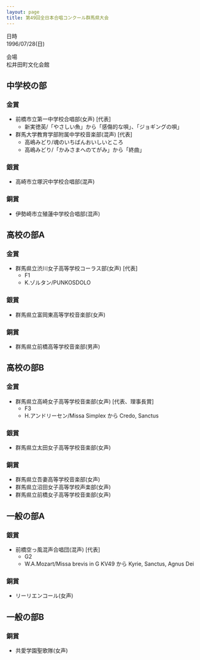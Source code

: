 ```yaml
---
layout: page
title: 第49回全日本合唱コンクール群馬県大会
---
```

 日時  
1996/07/28(日)

 会場  
松井田町文化会館

中学校の部
----------

### 金賞

-   前橋市立第一中学校合唱部(女声) \[代表\]
    -   新実徳英/「やさしい魚」から「感傷的な唄」、「ジョギングの唄」
-   群馬大学教育学部附属中学校音楽部(混声) \[代表\]
    -   高嶋みどり/魂のいちばんおいしいところ
    -   高嶋みどり/「かみさまへのてがみ」から「終曲」

### 銀賞

-   高崎市立塚沢中学校合唱部(混声)

### 銅賞

-   伊勢崎市立殖蓮中学校合唱部(混声)

高校の部A
---------

### 金賞

-   群馬県立渋川女子高等学校コーラス部(女声) \[代表\]
    -   F1
    -   K.ゾルタン/PUNKOSDOLO

### 銀賞

-   群馬県立富岡東高等学校音楽部(女声)

### 銅賞

-   群馬県立前橋高等学校音楽部(男声)

高校の部B
---------

### 金賞

-   群馬県立高崎女子高等学校音楽部(女声) \[代表、理事長賞\]
    -   F3
    -   H.アンドリーセン/Missa Simplex から Credo, Sanctus

### 銀賞

-   群馬県立太田女子高等学校音楽部(女声)

### 銅賞

-   群馬県立吾妻高等学校音楽部(女声)
-   群馬県立沼田女子高等学校声楽部(女声)
-   群馬県立前橋女子高等学校音楽部(女声)

一般の部A
---------

### 銀賞

-   前橋空っ風混声合唱団(混声) \[代表\]
    -   G2
    -   W.A.Mozart/Missa brevis in G KV49 から Kyrie, Sanctus, Agnus Dei

### 銅賞

-   リーリエンコール(女声)

一般の部B
---------

### 銅賞

-   共愛学園聖歌隊(女声)

